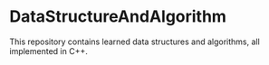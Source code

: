# DataStructureAndAlgorithm
This repository contains learned data structures and algorithms, all implemented in C++.
